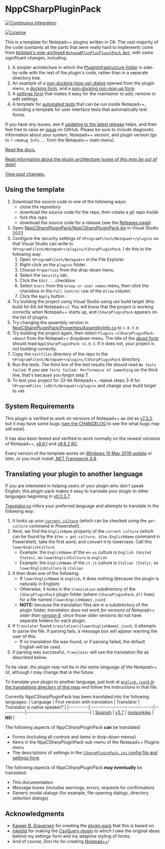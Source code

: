 # NppCSharpPluginPack

[![Continuous Integration](https://github.com/molsonkiko/NppCSharpPluginPack/actions/workflows/CI_build.yml/badge.svg)](https://github.com/molsonkiko/NppCSharpPluginPack/actions/workflows/CI_build.yml)

[![License](http://img.shields.io/badge/License-Apache_2-red.svg?style=flat)](http://www.apache.org/licenses/LICENSE-2.0)

This is a template for Notepad++ plugins written in C#. The vast majority of the code (certainly all the parts that were really hard to implement) come from [kbilsted's now-archived `NotepadPlusPlusPluginPack.Net`](https://github.com/kbilsted/NotepadPlusPlusPluginPack.Net), with some significant changes, including:

1. A simpler architecture in which the [PluginInfrastructure folder](/NppCSharpPluginPack/PluginInfrastructure/) is side-by-side with the rest of the plugin's code, rather than in a separate directory tree.
2. An example of a [non-docking (pop-up) dialog](/docs/README.md#about-form) opened from the plugin menu, a [docking form](/docs/README.md#selections-remembering-form), and a [non-docking non-pop-up form](/docs/README.md#dark-mode-test-form).
3. A [settings form](/docs/README.md#settings-form) that makes it easy for the maintainer to add, remove or edit settings.
4. A template for [automated tests](/docs/README.md#running-tests) that can be run inside Notepad++, including a template for user interface tests that automatically test forms.

If you have any issues, see if [updating to the latest release](https://github.com/molsonkiko/NppCSharpPluginPack/releases) helps, and then feel free to raise an [issue](https://github.com/molsonkiko/NppCSharpPluginPack/issues) on GitHub. Please be sure to include diagnostic information about your system, Notepad++ version, and plugin version (go to `?->Debug Info...` from the Notepad++ main menu).

[Read the docs.](/docs/README.md)

[Read information about the plugin architecture (*some of this may be out of date*)](/PluginPackArchitecture.md)

[View past changes.](/CHANGELOG.md)

## Using the template ##

1. Download the source code in one of the following ways:
    - clone the repository
    - download the source code for the repo, then create a git repo inside
    - fork this repo
    - download the source code for a release (see the [Releases page](https://github.com/molsonkiko/NppCSharpPluginPack/releases))
2. Open [NppCSharpPluginPack/NppCSharpPluginPack.sln](https://github.com/molsonkiko/NppCSharpPluginPack/blob/main/NppCSharpPluginPack/NppCSharpPluginPack.sln) in Visual Studio 2022
3. Configure the security settings of `%ProgramFiles%/Notepad++/plugins` so that Visual Studio can write to `%ProgramFiles%/Notepad++/plugins/CSharpPluginPack`. I do this in the following way:
    1. Open `%ProgramFiles%/Notepad++` in the File Explorer.
    2. Right-click on the `plugins` folder.
    3. Choose `Properties` from the drop-down menu
    4. Select the `Security` tab.
    5. Click the `Edit...` checkbox
    6. Select `Users` from the `Group or user names` menu, then click the checkbox in the `Full Control` row of the `Allow` column.
    7. Click the `Apply` button.
4. Try building the project using Visual Studio using `x64` build target (this build for 64-bit Notepad++). You will know that the project is working correctly when Notepad++ starts up, and `CSharpPluginPack` appears on the list of plugins.
5. Try changing the assembly version in [NppCSharpPluginPack/Properties/AssemblyInfo.cs](https://github.com/molsonkiko/NppCSharpPluginPack/blob/main/NppCSharpPluginPack/Properties/AssemblyInfo.cs) to `1.0.3.0`.
6. Try building the project again, then select `Plugins->CSharpPluginPack->About` from the Notepad++ dropdown menu. The title of the [about form](/docs/README.md#about-form) should read `NppCSharpPluginPack v1.0.3`. If it does not, your project is not building correctly.
7. Copy the `testfiles` directory of the repo to the `%ProgramFiles%/Notepad++/plugins/CSharpPluginPack` directory.
8. Run the tests. The third line of the test results file should read `No tests failed`. If you see `Tests failed: Performance of something` on the third line, that's because you forgot step 7.
9. To test your project for 32-bit Notepad++, repeat steps 3-8 for `%ProgramFiles (x86)%/Notepad++/plugins` and change your build target to `x86`.

## System Requirements ##

This plugin is verified to work on versions of Notepad++ as old as [v7.3.3](https://notepad-plus-plus.org/downloads/v7.3.3/), but it may have some bugs ([see the CHANGELOG](/CHANGELOG.md) to see the what bugs may still exist).

It has also been tested and verified to work normally on the newest versions of Notepad++, [v8.6.1](https://notepad-plus-plus.org/downloads/v8.6.1/) and [v8.6.2 RC](https://community.notepad-plus-plus.org/topic/25341/notepad-v8-6-2-release-candidate/19).

Every version of the template works on [Windows 10 May 2019 update](https://blogs.windows.com/windowsexperience/2019/05/21/how-to-get-the-windows-10-may-2019-update/) or later, or you must install [.NET Framework 4.8](https://dotnet.microsoft.com/en-us/download/dotnet-framework/net48).

## Translating your plugin to another language ##

If you are interested in helping users of your plugin who don't speak English, this plugin pack makes it easy to translate your plugin to other languages beginning in [v0.0.3.7](/CHANGELOG.md#004---unreleased-yyyy-mm-dd).

[Translator.cs](https://github.com/molsonkiko/NppCSharpPluginPack/blob/main/NppCSharpPluginPack/Utils/Translator.cs) infers your preferred language and attempts to translate in the following way:
1. It looks up your [`current culture`](https://learn.microsoft.com/en-us/powershell/module/microsoft.powershell.utility/get-culture?view=powershell-7.4) (which can be checked using the `get-culture` command in Powershell).
2. Next, we find the `EnglishName` property of the `current culture` (which can be found by the `$foo = get-culture; $foo.EnglishName` command in Powershell), take the first word, and convert it to lowercase. Call this `lowerEnglishCulture`.
    - Example: the `EnglishName` of the `en-us` culture is `English (United States)`, so `lowerEnglishCulture` is `english`
    - Example: the `EnglishName` of the `it-it` culture is `Italian (Italy)`, so `lowerEnglishCulture` is `italian`
3. It then does one of the following:
    - If `lowerEnglishName` is `english`, it does nothing (because the plugin is naturally in English)
    - Otherwise, it looks in the `translation` subdirectory of the `CSharpPluginPack` plugin folder (where `CSharpPluginPack.dll` lives) for a file named `{lowerEnglishName}.json5`
    - __NOTE:__ because the translation files are in a subdirectory of the plugin folder, *translation does not work for versions of Notepad++ older than [version 8](https://notepad-plus-plus.org/downloads/v8/),* since those older versions do not have separate folders for each plugin.
4. If `Translator` found `translation\{lowerEnglishName}.json5`, it attempts to parse the file. If parsing fails, a message box will appear warning the user of this.
    - If no translation file was found, or if parsing failed, the default English will be used.
5. If parsing was successful, `Translator` will use the translation file as described below.

To be clear, *the plugin may not be in the same language of the Notepad++ UI,* although I may change that in the future.

To translate your plugin to another language, just look at [`english.json5` in the translations directory of this repo](https://github.com/molsonkiko/NppCSharpPluginPack/blob/main/translation/english.json5) and follow the instructions in that file.

Currently NppCSharpPluginPack has been translated into the following languages:
| Language | First version with translation | Translator | Translator is native speaker?  |
|----------|--------------------------------|------------|--------------------------------|
| [Spanish](https://github.com/molsonkiko/NppCSharpPluginPack/blob/main/translation/spanish.json5)  |   [v3.7](https://github.com/molsonkiko/NppCSharpPluginPack/commit/cc93a081e1fc1de3c10a953bb0d1ac035326b19e) |  [molsonkiko](https://github.com/molsonkiko)  |  __NO__ |


The following aspects of NppCSharpPluginPack __can__ be translated:
- Forms (including all controls and items in drop-down menus)
- Items in the NppCSharpPluginPack sub-menu of the Notepad++ Plugins menu
- The descriptions of settings in the [`CSharpPluginPack.ini` config file and settings form](/docs/README.md#settings-form)

The following aspects of NppCSharpPluginPack __may eventually__ be translated:
- This documentation
- Message boxes (includes warnings, errors, requests for confirmation)
- Generic modal dialogs (for example, file-opening dialogs, directory selection dialogs)

## Acknowledgments ##

* [Kasper B. Graversen](https://github.com/kbilsted) for creating the [plugin pack](https://github.com/kbilsted/NotepadPlusPlusPluginPack.Net) that this is based on.
* [jokedst](https://github.com/jokedst) for making the [CsvQuery plugin](https://github.com/jokedst/CsvQuery) to which I owe the original ideas behind my settings form and my adaptive styling of forms.
* And of course, Don Ho for creating [Notepad++](https://notepad-plus-plus.org/)!
